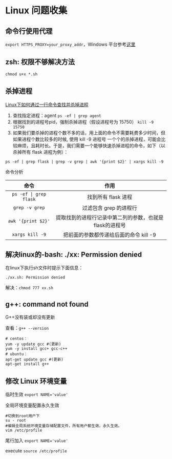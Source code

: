 # Linux 问题收集

## 命令行使用代理

`export HTTPS_PROXY=your_proxy_addr`，Windows 平台参考[这里](../windows/tips#qa)

## zsh: 权限不够解决方法

`chmod u+x *.sh`

## 杀掉进程

[Linux下如何通过一行命令查找并杀掉进程](https://www.cnblogs.com/wintest/p/12749090.html)

1. 查找指定进程：agent `ps -ef | grep agent`
2. 根据找到的进程号pid，强制杀掉进程（假设进程号为 15750） `kill -9 15750`
3. 如果我们要杀掉的进程个数不多的话，用上面的命令不需要耗费多少时间，但如果进程个数比较多的时候,
  使用 kill -9 进程号 一个个的杀掉进程，可能会比较麻烦，且耗时长。于是，我们需要一个能够快速杀掉进程的命令，如下（以杀掉所有 flask 进程为例）：

```shell
ps -ef | grep flask | grep -v grep | awk '{print $2}' | xargs kill -9
```

命令分析

|命令 |作用|
|:--:|:--:|
|`ps -ef \| grep flask` |找到所有 flask 进程|
|`grep -v grep` |过滤包含 grep 的进程行|
|`awk '{print $2}'` |提取找到的进程行记录中第二列的参数，也就是flask的进程号|
|`xargs kill -9` |把前面的参数都传递给后面的命令 kill -9|

## 解决linux的-bash: ./xx: Permission denied

在linux下执行sh文件时提示下面信息：

```shell
./xx.sh: Permission denied
```

解决：`chmod 777 xx.sh`

## g++: command not found

G++没有装或却没有更新

查看：`g++ --version`

```shell
# centos：
yum -y update gcc #(更新)
yum -y install gcc+ gcc-c++
# ubuntu：
apt-get update gcc #(更新)
apt-get install g++
```

## 修改 Linux 环境变量

临时生效 `export NAME='value'`

全局环境变量配置永久生效

```shell
#切换到root用户下
su - root
#编辑全局系统环境变量存储配置文件，所有用户都生效，永久生效。
vim /etc/profile
```

尾行加入 `export NAME='value'`

execute `source /etc/profile`

